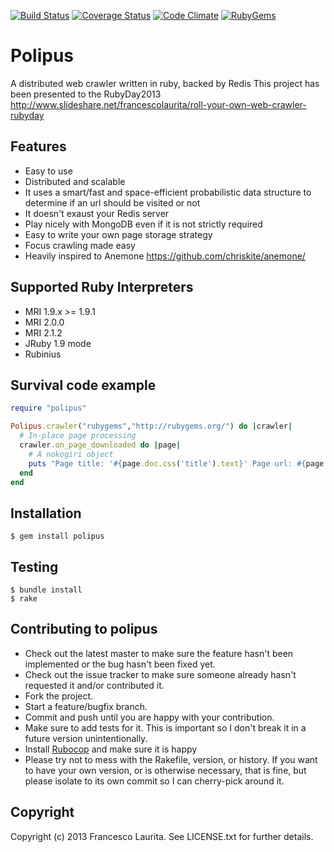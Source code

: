 [![Build Status](https://travis-ci.org/taganaka/polipus.svg?branch=master)](https://travis-ci.org/taganaka/polipus)
[![Coverage Status](https://coveralls.io/repos/taganaka/polipus/badge.png?branch=master)](https://coveralls.io/r/taganaka/polipus?branch=master)
[![Code Climate](https://codeclimate.com/github/taganaka/polipus.png)](https://codeclimate.com/github/taganaka/polipus)
[![RubyGems](http://img.shields.io/gem/v/polipus.svg)](https://rubygems.org/gems/polipus)


# Polipus #

A distributed web crawler written in ruby, backed by Redis
This project has been presented to the RubyDay2013
http://www.slideshare.net/francescolaurita/roll-your-own-web-crawler-rubyday

## Features ##

* Easy to use
* Distributed and scalable
* It uses a smart/fast and space-efficient probabilistic data structure to determine if an url should be visited or not
* It doesn't exaust your Redis server
* Play nicely with MongoDB even if it is not strictly required
* Easy to write your own page storage strategy
* Focus crawling made easy
* Heavily inspired to Anemone https://github.com/chriskite/anemone/

## Supported Ruby Interpreters

* MRI 1.9.x >= 1.9.1
* MRI 2.0.0
* MRI 2.1.2
* JRuby 1.9 mode
* Rubinius


## Survival code example

```ruby
require "polipus"

Polipus.crawler("rubygems","http://rubygems.org/") do |crawler|
  # In-place page processing
  crawler.on_page_downloaded do |page|
    # A nokogiri object
    puts "Page title: '#{page.doc.css('title').text}' Page url: #{page.url}"
  end
end
```

## Installation

    $ gem install polipus

## Testing

    $ bundle install
    $ rake

## Contributing to polipus ##
 
* Check out the latest master to make sure the feature hasn't been implemented or the bug hasn't been fixed yet.
* Check out the issue tracker to make sure someone already hasn't requested it and/or contributed it.
* Fork the project.
* Start a feature/bugfix branch.
* Commit and push until you are happy with your contribution.
* Make sure to add tests for it. This is important so I don't break it in a future version unintentionally.
* Install [Rubocop](https://github.com/bbatsov/rubocop) and make sure it is happy
* Please try not to mess with the Rakefile, version, or history. If you want to have your own version, or is otherwise necessary, that is fine, but please isolate to its own commit so I can cherry-pick around it.

## Copyright ##

Copyright (c) 2013 Francesco Laurita. See LICENSE.txt for
further details.

